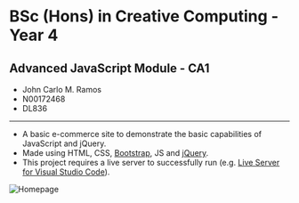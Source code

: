 # BSc (Hons) in Creative Computing - Year 4
## Advanced JavaScript Module - CA1
- John Carlo M. Ramos
- N00172468
- DL836
---
- A basic e-commerce site to demonstrate the basic capabilities of JavaScript and jQuery.
- Made using HTML, CSS, [Bootstrap](https://getbootstrap.com/docs/4.5/getting-started/introduction/), JS and [jQuery](https://api.jquery.com/).
- This project requires a live server to successfully run (e.g. [Live Server for Visual Studio Code](https://marketplace.visualstudio.com/items?itemName=ritwickdey.LiveServer)). 

![Homepage](https://github.com/IADT-CC-Y4-AdvJS/ca-1-javascript-and-jquery-N00172468/blob/master/images/homepage.PNG)
